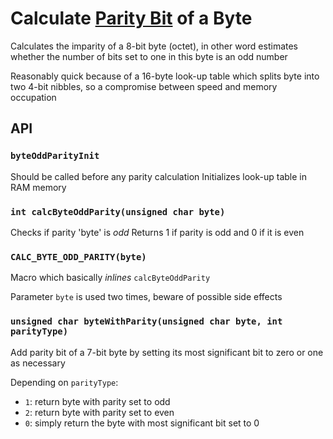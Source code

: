 # Calculate [Parity Bit](https://en.wikipedia.org/wiki/Parity_bit) of a Byte

Calculates the imparity of a 8-bit byte (octet), in other word estimates whether the number of bits set to one in this byte is an odd number

Reasonably quick because of a 16-byte look-up table which splits byte into two 4-bit nibbles, so a compromise between speed and memory occupation

## API

### `byteOddParityInit`

Should be called before any parity calculation
Initializes look-up table in RAM memory

### `int calcByteOddParity(unsigned char byte)`

Checks if parity 'byte' is *odd*
Returns 1 if parity is odd and 0 if it is even

### `CALC_BYTE_ODD_PARITY(byte)`

Macro which basically *inlines* `calcByteOddParity`

Parameter `byte` is used two times, beware of possible side effects

### `unsigned char byteWithParity(unsigned char byte, int parityType)`

Add parity bit of a 7-bit byte by setting its most significant bit to zero or one as necessary

Depending on `parityType`:

- `1`: return byte with parity set to odd
- `2`: return byte with parity set to even
- `0`: simply return the byte with most significant bit set to 0
